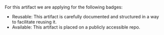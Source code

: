 For this artifact we are applying for the following badges:

* Reusable: This artifact is carefully documented and structured in a way to facilitate reusing it.
* Available: This artifact is placed on a publicly accessible repo.
